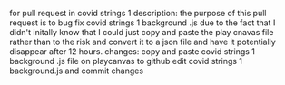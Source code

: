 for pull request in covid strings 1
description: the purpose of this pull request is to bug fix covid strings 1 background .js due to the fact that I didn't initally know that I could just copy and paste the play cnavas file rather than to the risk and convert it to a json file and have it potentially disappear after 12 hours.
changes: copy and paste covid strings 1 background .js file on playcanvas to github 
edit covid strings 1 background.js and commit changes 
